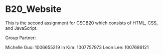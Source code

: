 # B20_Website
This is the second assignment for CSCB20 which consists of HTML, CSS, and JavaScript.

Group Partner:

Michelle Guo: 1006655219
In Kim: 1007757973
Leon Lee: 1007686121

